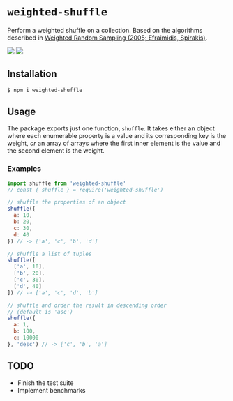 # `weighted-shuffle`

Perform a weighted shuffle on a collection. Based on the algorithms described in [Weighted Random Sampling (2005; Efraimidis, Spirakis)](http://utopia.duth.gr/~pefraimi/research/data/2007EncOfAlg.pdf).

![](https://img.shields.io/bundlephobia/minzip/weighted-shuffle.svg?style=for-the-badge) ![](https://img.shields.io/david/denizdogan/weighted-shuffle.svg?style=for-the-badge)

## Installation

```sh
$ npm i weighted-shuffle
```

## Usage

The package exports just one function, `shuffle`. It takes either an object where each enumerable property is a value and its corresponding key is the weight, _or_ an array of arrays where the first inner element is the value and the second element is the weight.

### Examples

```js
import shuffle from 'weighted-shuffle'
// const { shuffle } = require('weighted-shuffle')

// shuffle the properties of an object
shuffle({
  a: 10,
  b: 20,
  c: 30,
  d: 40
}) // -> ['a', 'c', 'b', 'd']

// shuffle a list of tuples
shuffle([
  ['a', 10],
  ['b', 20],
  ['c', 30],
  ['d', 40]
]) // -> ['a', 'c', 'd', 'b']

// shuffle and order the result in descending order
// (default is 'asc')
shuffle({
  a: 1,
  b: 100,
  c: 10000
}, 'desc') // -> ['c', 'b', 'a']
```

## TODO

- Finish the test suite
- Implement benchmarks
